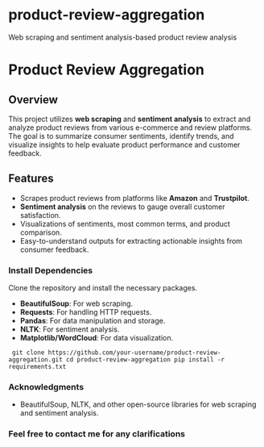 # product-review-aggregation
Web scraping and sentiment analysis-based product review analysis

# Product Review Aggregation

## Overview
This project utilizes **web scraping** and **sentiment analysis** to extract and analyze product reviews from various e-commerce and review platforms. The goal is to summarize consumer sentiments, identify trends, and visualize insights to help evaluate product performance and customer feedback.

## Features
- Scrapes product reviews from platforms like **Amazon** and **Trustpilot**.
- **Sentiment analysis** on the reviews to gauge overall customer satisfaction.
- Visualizations of sentiments, most common terms, and product comparison.
- Easy-to-understand outputs for extracting actionable insights from consumer feedback.

### Install Dependencies
Clone the repository and install the necessary packages.

- **BeautifulSoup**: For web scraping.
- **Requests**: For handling HTTP requests.
- **Pandas**: For data manipulation and storage.
- **NLTK**: For sentiment analysis.
- **Matplotlib/WordCloud**: For data visualization.

`
git clone https://github.com/your-username/product-review-aggregation.git
cd product-review-aggregation
pip install -r requirements.txt`

### Acknowledgments
- BeautifulSoup, NLTK, and other open-source libraries for web scraping and sentiment analysis.

### Feel free to contact me for any clarifications
